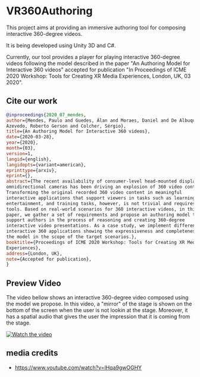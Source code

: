 # VR360Authoring

This project aims at providing an immersive authoring tool for composing interactive 360-degree videos.

It is being developed using Unity 3D and C#. 

Currently, our tool provides a player for playing interactive 360-degree videos following the model described in the paper "An Authoring Model for Interactive 360 videos" accepted for publication "In Proceedings of ICME 2020 Workshop: Tools for Creating XR Media Experiences, London, UK, 03 2020".

## Cite our work

```bibtex
@inproceedings{2020_07_mendes,
author={Mendes, Paulo and Guedes, Álan and Moraes, Daniel and De Albuquerque
Azevedo, Roberto Gerson and Colcher, Sérgio},
title={An Authoring Model for Interactive 360 videos},
date={2020-03-28},
year={2020},
month={03},
version=1,
langid={english},
langidopts={variant=american},
eprinttype={arxiv},
eprint={},
abstract={The recent availability of consumer-level head-mounted displays and
omnidirectional cameras has been driving an explosion of 360 video content.
Transforming the original recorded 360 video content in meaningful
interactive applications that support viewers in tasks such as learning,
entertainment, and training tasks, however, is not trivial and requires new
tools. Based on real-world scenarios for 360 interactive videos, in this
paper, we gather a set of requirements and propose an authoring model to
support authors in the process of reasoning and creating 360-degree
interactive video presentations. As a case study, we implement different
interactive 360 applications showing the expressiveness and completeness of
the model in the scope of the target scenarios.},
booktitle={Proceedings of ICME 2020 Workshop: Tools for Creating XR Media
Experiences},
address={London, UK},
note={Accepted for publication},
}
```

## Preview Video

The video bellow shows an interactive 360-degree video composed using the model we propose. In this video, a "mirror" of the stage is shown on the bottom of the screen when the user is not lookin at the stage. Moreover, it has a spatial audio that gives the user the impression that it is coming from the stage.

[![Watch the video](https://img.youtube.com/vi/BPVGBCFifP0/hqdefault.jpg)](https://www.youtube.com/watch?v=BPVGBCFifP0)

## media credits

- <https://www.youtube.com/watch?v=lHqa9gwOGHY>
